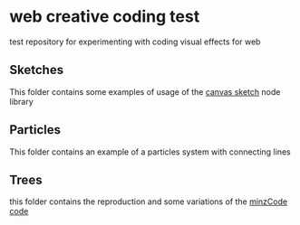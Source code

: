 # web creative coding test
test repository for experimenting with coding visual effects for web

## Sketches
This folder contains some examples of usage of the [canvas sketch](https://github.com/mattdesl/canvas-sketch/tree/master) node library

## Particles
This folder contains an example of a particles system with connecting lines

## Trees
this folder contains the reproduction and some variations of the [minzCode code](https://www.youtube.com/watch?v=8H64vIbU3YA)

